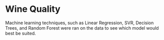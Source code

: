 # Wine Quality

Machine learning techniques, such as Linear Regression, SVR, Decision Trees, and Random Forest were ran on the data to see
which model would best be suited.
